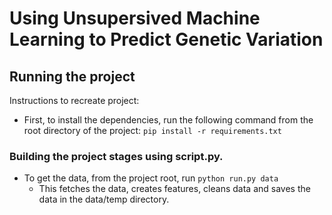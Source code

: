 # Using Unsupersived Machine Learning to Predict Genetic Variation

## Running the project
Instructions to recreate project:
- First, to install the dependencies, run the following command from the root directory of the project: `pip install -r requirements.txt`

### Building the project stages using script.py.
- To get the data, from the project root, run `python run.py data`
    - This fetches the data, creates features, cleans data and saves the data in the data/temp directory.